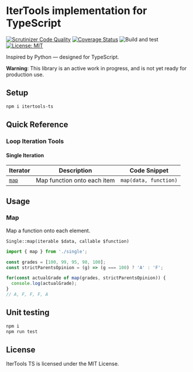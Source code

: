 # IterTools implementation for TypeScript

[![Scrutinizer Code Quality](https://scrutinizer-ci.com/g/Smoren/itertools-ts/badges/quality-score.png?b=master)](https://scrutinizer-ci.com/g/Smoren/itertools-ts/?branch=master)
[![Coverage Status](https://coveralls.io/repos/github/Smoren/itertools-ts/badge.svg?branch=master)](https://coveralls.io/github/Smoren/itertools-ts?branch=master)
![Build and test](https://github.com/Smoren/itertools-ts/actions/workflows/test_master.yml/badge.svg)
[![License: MIT](https://img.shields.io/badge/License-MIT-yellow.svg)](https://opensource.org/licenses/MIT)

Inspired by Python — designed for TypeScript.

**Warning**: This library is an active work in progress, and is not yet ready for production use.

## Setup

```bash
npm i itertools-ts
```

## Quick Reference

### Loop Iteration Tools

#### Single Iteration
| Iterator      | Description                 | Code Snippet          |
|---------------|-----------------------------|-----------------------|
| [`map`](#Map) | Map function onto each item | `map(data, function)` |

## Usage

### Map
Map a function onto each element.

```Single::map(iterable $data, callable $function)```

```typescript
import { map } from './single';

const grades = [100, 99, 95, 98, 100];
const strictParentsOpinion = (g) => (g === 100) ? 'A' : 'F';

for(const actualGrade of map(grades, strictParentsOpinion)) {
  console.log(actualGrade);
}
// A, F, F, F, A
```

## Unit testing

```bash
npm i
npm run test
```

## License

IterTools TS is licensed under the MIT License.

